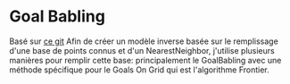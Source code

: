 # Goal Babling

Basé sur <a href="https://github.com/benureau/recode/tree/master/benureau2015_gb">ce git</a>
Afin de créer un modèle inverse basée sur le remplissage d'une base de points connus et d'un NearestNeighbor, j'utilise plusieurs manières pour remplir cette base: principalement le GoalBabling avec une méthode spécifique pour le Goals On Grid qui est l'algorithme Frontier.